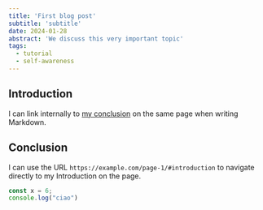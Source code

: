 ```yaml
---
title: 'First blog post'
subtitle: 'subtitle'
date: 2024-01-28
abstract: 'We discuss this very important topic'
tags:
  - tutorial
  - self-awareness
---
```


## Introduction

I can link internally to [my conclusion](#conclusion) on the same page when writing Markdown.

## Conclusion

I can use the URL `https://example.com/page-1/#introduction` to navigate directly to my Introduction on the page.

```js
const x = 6;
console.log("ciao")
```